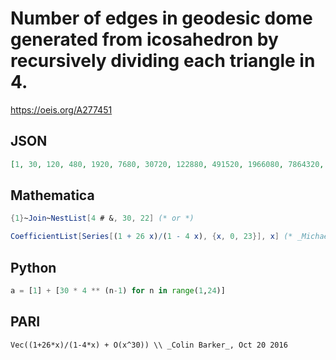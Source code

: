 # Number of edges in geodesic dome generated from icosahedron by recursively dividing each triangle in 4\.
https://oeis.org/A277451
## JSON
```JSON
[1, 30, 120, 480, 1920, 7680, 30720, 122880, 491520, 1966080, 7864320, 31457280, 125829120, 503316480, 2013265920, 8053063680, 32212254720, 128849018880, 515396075520, 2061584302080, 8246337208320, 32985348833280, 131941395333120, 527765581332480]
```
## Mathematica
```Mathematica
{1}~Join~NestList[4 # &, 30, 22] (* or *)
```
```Mathematica
CoefficientList[Series[(1 + 26 x)/(1 - 4 x), {x, 0, 23}], x] (* _Michael De Vlieger_, Oct 21 2016 *)
```
## Python
```Python
a = [1] + [30 * 4 ** (n-1) for n in range(1,24)]
```
## PARI
```PARI
Vec((1+26*x)/(1-4*x) + O(x^30)) \\ _Colin Barker_, Oct 20 2016
```
